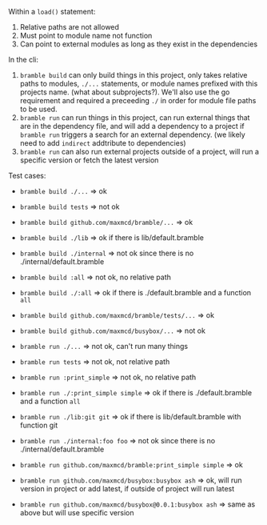 

Within a `load()` statement:

1. Relative paths are not allowed
2. Must point to module name not function
3. Can point to external modules as long as they exist in the dependencies

In the cli:

1. `bramble build` can only build things in this project, only takes relative paths to modules, `./...` statements, or module names prefixed with this projects name. (what about subprojects?). We'll also use the go requirement and required a preceeding `./` in order for module file paths to be used.
2. `bramble run` can run things in this project, can run external things that are in the dependency file, and will add a dependency to a project if `bramble run` triggers a search for an external dependency. (we likely need to add `indirect` addtribute to dependencies)
3. `bramble run` can also run external projects outside of a project, will run a specific version or fetch the latest version


Test cases:
- `bramble build ./...` => ok
- `bramble build tests` => not ok
- `bramble build github.com/maxmcd/bramble/...` => ok
- `bramble build ./lib` => ok if there is lib/default.bramble
- `bramble build ./internal` => not ok since there is no ./internal/default.bramble
- `bramble build :all` => not ok, no relative path
- `bramble build ./:all` => ok if there is ./default.bramble and a function `all`
- `bramble build github.com/maxmcd/bramble/tests/...` => ok
- `bramble build github.com/maxmcd/busybox/...` => not ok

- `bramble run ./...` => not ok, can't run many things
- `bramble run tests` => not ok, not relative path
- `bramble run :print_simple` => not ok, no relative path
- `bramble run ./:print_simple simple` => ok if there is ./default.bramble and a function `all`
- `bramble run ./lib:git git` => ok if there is lib/default.bramble with function git
- `bramble run ./internal:foo foo` => not ok since there is no ./internal/default.bramble
- `bramble run github.com/maxmcd/bramble:print_simple simple` => ok
- `bramble run github.com/maxmcd/busybox:busybox ash` => ok, will run version in project or add latest, if outside of project will run latest
- `bramble run github.com/maxmcd/busybox@0.0.1:busybox ash` => same as above but will use specific version
